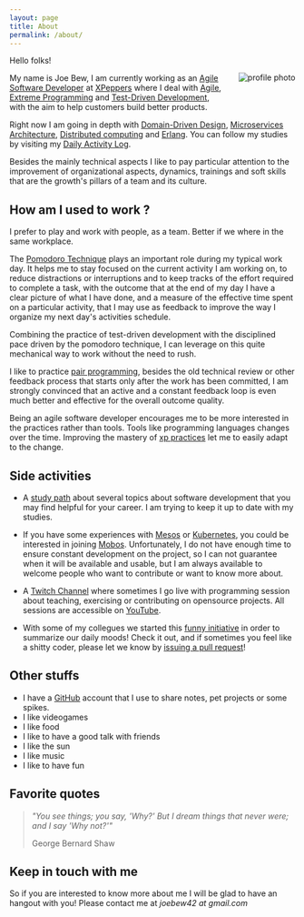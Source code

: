 ```yaml
---
layout: page
title: About
permalink: /about/
---
```


<img alt="profile photo" src="https://avatars1.githubusercontent.com/u/1238549?v=4&s=180" style="float:right;margin:30px;margin-right:0" />

Hello folks!

My name is Joe Bew, I am currently working as an [Agile Software Developer](https://en.wikipedia.org/wiki/Agile_software_development) at [XPeppers](http://www.xpeppers.com/) where I deal with [Agile](http://agilemanifesto.org/), [Extreme Programming](https://en.wikipedia.org/wiki/Extreme_programming) and [Test-Driven Development](https://en.wikipedia.org/wiki/Test-driven_development), with the aim to help customers build better products.

Right now I am going in depth with [Domain-Driven Design](https://en.wikipedia.org/wiki/Domain-driven_design), [Microservices Architecture](https://martinfowler.com/articles/microservices.html), [Distributed computing](https://en.wikipedia.org/wiki/Distributed_computing) and [Erlang](https://www.erlang.org/). You can follow my studies by visiting my [Daily Activity Log](http://joebew42.github.io/events.xml).

Besides the mainly technical aspects I like to pay particular attention to the improvement of organizational aspects, dynamics, trainings and soft skills that are the growth's pillars of a team and its culture.

## How am I used to work ?

I prefer to play and work with people, as a team. Better if we where in the same workplace.

The [Pomodoro Technique](https://en.wikipedia.org/wiki/Pomodoro_Technique) plays an important role during my typical work day. It helps me to stay focused on the current activity I am working on, to reduce distractions or interruptions and to keep tracks of the effort required to complete a task, with the outcome that at the end of my day I have a clear picture of what I have done, and a measure of the effective time spent on a particular activity, that I may use as feedback to improve the way I organize my next day's activities schedule.

Combining the practice of test-driven development with the disciplined pace driven by the pomodoro technique, I can leverage on this quite mechanical way to work without the need to rush.

I like to practice [pair programming](https://en.wikipedia.org/wiki/Pair_programming), besides the old technical review or other feedback process that starts only after the work has been committed, I am strongly convinced that an active and a constant feedback loop is even much better and effective for the overall outcome quality.

Being an agile software developer encourages me to be more interested in the practices rather than tools. Tools like programming languages changes over the time. Improving the mastery of [xp practices](https://en.wikipedia.org/wiki/Extreme_programming_practices) let me to easily adapt to the change.

## Side activities

* A [study path](https://github.com/joebew42/study-path) about several topics about software development that you may find helpful for your career. I am trying to keep it up to date with my studies.

* If you have some experiences with [Mesos](http://mesos.apache.org/) or [Kubernetes](https://kubernetes.io/), you could be interested in joining [Mobos](https://github.com/mobos/mob). Unfortunately, I do not have enough time to ensure constant development on the project, so I can not guarantee when it will be available and usable, but I am always available to welcome people who want to contribute or want to know more about.

* A [Twitch Channel](https://www.twitch.tv/joebew42) where sometimes I go live with programming session about teaching, exercising or contributing on opensource projects. All sessions are accessible on [YouTube](https://www.youtube.com/channel/UCEt-X-5yZ86SYTNDbSQgVAQ).

* With some of my collegues we started this [funny initiative](http://shittysomething.com/) in order to summarize our daily moods! Check it out, and if sometimes you feel like a shitty coder, please let we know by [issuing a pull request](https://github.com/ShittySomething/shittysomething.github.io)!


## Other stuffs

* I have a [GitHub](https://github.com/joebew42) account that I use to share notes, pet projects or some spikes.
* I like videogames
* I like food
* I like to have a good talk with friends
* I like the sun
* I like music
* I like to have fun

## Favorite quotes

> *"You see things; you say, 'Why?' But I dream things that never were; and I say 'Why not?'"*
>
> George Bernard Shaw

## Keep in touch with me

So if you are interested to know more about me I will be glad to have an hangout with you! Please contact me at *joebew42 at gmail.com*
